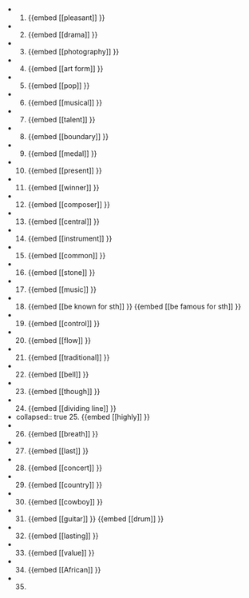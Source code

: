 -
  1. {{embed [[pleasant]] }}
-
  2. {{embed [[drama]] }}
-
  3. {{embed [[photography]] }}
-
  4. {{embed [[art form]] }}
-
  5. {{embed [[pop]] }}
-
  6. {{embed [[musical]] }}
-
  7. {{embed [[talent]] }}
-
  8. {{embed [[boundary]] }}
-
  9. {{embed [[medal]] }}
-
  10. {{embed [[present]] }}
-
  11. {{embed [[winner]] }}
-
  12. {{embed [[composer]] }}
-
  13. {{embed [[central]] }}
-
  14. {{embed [[instrument]] }}
-
  15. {{embed [[common]] }}
-
  16. {{embed [[stone]] }}
-
  17. {{embed [[music]] }}
-
  18. {{embed [[be known for sth]] }}
  {{embed [[be famous for sth]] }}
-
  19. {{embed [[control]] }}
-
  20. {{embed [[flow]] }}
-
  21. {{embed [[traditional]] }}
-
  22. {{embed [[bell]] }}
-
  23. {{embed [[though]] }}
-
  24. {{embed [[dividing line]] }}
-
  collapsed:: true
  25. {{embed [[highly]] }}
-
  26. {{embed [[breath]] }}
-
  27. {{embed [[last]] }}
-
  28. {{embed [[concert]] }}
-
  29. {{embed [[country]] }}
-
  30. {{embed [[cowboy]] }}
-
  31. {{embed [[guitar]] }}
  {{embed [[drum]] }}
-
  32. {{embed [[lasting]] }}
-
  33. {{embed [[value]] }}
-
  34. {{embed [[African]] }}
- 35.